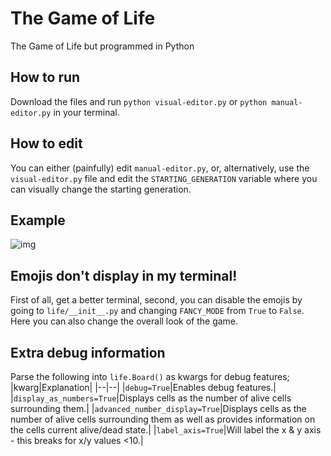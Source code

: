 # The Game of Life
 The Game of Life but programmed in Python

## How to run
Download the files and run `python visual-editor.py` or `python manual-editor.py` in your terminal.

## How to edit
You can either (painfully) edit `manual-editor.py`, or, alternatively, use the `visual-editor.py` file and edit the `STARTING_GENERATION` variable where you can visually change the starting generation.

## Example
![img](https://i.imgur.com/D93VuKk.gif)

## Emojis don't display in my terminal!
First of all, get a better terminal, second, you can disable the emojis by going to `life/__init__.py` and changing `FANCY_MODE` from `True` to `False`. Here you can also change the overall look of the game.

## Extra debug information
Parse the following into `life.Board()` as kwargs for debug features;
|kwarg|Explanation|
|--|--|
|`debug=True`|Enables debug features.|
|`display_as_numbers=True`|Displays cells as the number of alive cells surrounding them.|
|`advanced_number_display=True`|Displays cells as the number of alive cells surrounding them as well as provides information on the cells current alive/dead state.|
|`label_axis=True`|Will label the x & y axis - this breaks for x/y values <10.|
